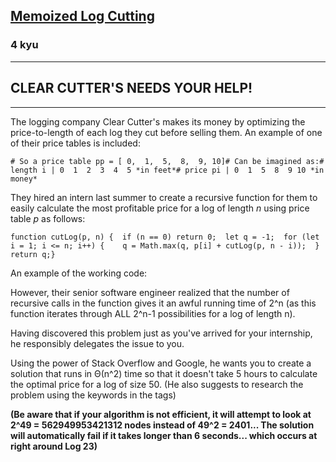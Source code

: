 <h2><a href=https://www.codewars.com/kata/54b058ce56f22dc6fe0011df/train/javascript target="_blank">Memoized Log Cutting</a></h2><h3>4 kyu</h3><hr><h2 id="clear-cutters-needs-your-help">CLEAR CUTTER'S NEEDS YOUR HELP!</h2><hr><p>The logging company Clear Cutter's makes its money by optimizing the price-to-length of each log they cut before selling them. An example of one of their price tables is included:</p><pre><code class="language-python"><span class="cm-comment"># So a price table p</span><span class="cm-variable">p</span> <span class="cm-operator">=</span> [ <span class="cm-number">0</span>,  <span class="cm-number">1</span>,  <span class="cm-number">5</span>,  <span class="cm-number">8</span>,  <span class="cm-number">9</span>, <span class="cm-number">10</span>]<span class="cm-comment"># Can be imagined as:</span><span class="cm-comment"># length i | 0  1  2  3  4  5 *in feet*</span><span class="cm-comment"># price pi | 0  1  5  8  9 10 *in money*</span></code></pre><p>They hired an intern last summer to create a recursive function for them to easily calculate the most profitable price for a log of length <em>n</em> using price table <em>p</em> as follows:</p><pre style="display: none;"><code class="language-python"><span class="cm-keyword">def</span> <span class="cm-def">cut_log</span>(<span class="cm-variable">p</span>, <span class="cm-variable">n</span>):    <span class="cm-keyword">if</span> (<span class="cm-variable">n</span> <span class="cm-operator">==</span> <span class="cm-number">0</span>):        <span class="cm-keyword">return</span> <span class="cm-number">0</span>    <span class="cm-variable">q</span> <span class="cm-operator">=</span> <span class="cm-operator">-</span><span class="cm-number">1</span>    <span class="cm-keyword">for</span> <span class="cm-variable">i</span> <span class="cm-keyword">in</span> <span class="cm-builtin">range</span>(<span class="cm-number">1</span>, <span class="cm-variable">n</span><span class="cm-operator">+</span><span class="cm-number">1</span>):        <span class="cm-variable">q</span> <span class="cm-operator">=</span> <span class="cm-builtin">max</span>(<span class="cm-variable">q</span>, <span class="cm-variable">p</span>[<span class="cm-variable">i</span>] <span class="cm-operator">+</span> <span class="cm-variable">cut_log</span>(<span class="cm-variable">p</span>, <span class="cm-variable">n</span><span class="cm-operator">-</span><span class="cm-variable">i</span>))    <span class="cm-keyword">return</span> <span class="cm-variable">q</span></code></pre><pre><code class="language-javascript"><span class="cm-keyword">function</span> <span class="cm-def">cutLog</span>(<span class="cm-def">p</span>, <span class="cm-def">n</span>) {  <span class="cm-keyword">if</span> (<span class="cm-variable-2">n</span> <span class="cm-operator">==</span> <span class="cm-number">0</span>) <span class="cm-keyword">return</span> <span class="cm-number">0</span>;  <span class="cm-keyword">let</span> <span class="cm-def">q</span> <span class="cm-operator">=</span> <span class="cm-operator">-</span><span class="cm-number">1</span>;  <span class="cm-keyword">for</span> (<span class="cm-keyword">let</span> <span class="cm-def">i</span> <span class="cm-operator">=</span> <span class="cm-number">1</span>; <span class="cm-variable-2">i</span> <span class="cm-operator">&lt;=</span> <span class="cm-variable-2">n</span>; <span class="cm-variable-2">i</span><span class="cm-operator">++</span>) {    <span class="cm-variable-2">q</span> <span class="cm-operator">=</span> <span class="cm-variable">Math</span>.<span class="cm-property">max</span>(<span class="cm-variable-2">q</span>, <span class="cm-variable-2">p</span>[<span class="cm-variable-2">i</span>] <span class="cm-operator">+</span> <span class="cm-variable">cutLog</span>(<span class="cm-variable-2">p</span>, <span class="cm-variable-2">n</span> <span class="cm-operator">-</span> <span class="cm-variable-2">i</span>));  }  <span class="cm-keyword">return</span> <span class="cm-variable-2">q</span>;}</code></pre><pre style="display: none;"><code class="language-haskell"><span class="cm-variable">cutLog</span> <span class="cm-keyword">_</span> <span class="cm-number">0</span> <span class="cm-keyword">=</span> <span class="cm-number">0</span><span class="cm-variable">cutLog</span> <span class="cm-variable">prices</span> <span class="cm-variable">l</span> <span class="cm-keyword">=</span> <span class="cm-builtin">maximum</span> <span class="cm-builtin">$</span> <span class="cm-builtin">zipWith</span> ( <span class="cm-keyword">\</span> <span class="cm-variable">i</span> <span class="cm-variable">price</span> <span class="cm-keyword">-&gt;</span> <span class="cm-variable">price</span> <span class="cm-builtin">+</span> <span class="cm-variable">cutLog</span> <span class="cm-variable">prices</span> (<span class="cm-variable">l</span><span class="cm-builtin">-</span><span class="cm-variable">i</span>) ) [<span class="cm-number">1</span><span class="cm-keyword">..</span><span class="cm-variable">l</span>] (<span class="cm-builtin">tail</span> <span class="cm-variable">prices</span>)</code></pre><pre style="display: none;"><code class="language-dart"><span class="cm-builtin">int</span> <span class="cm-variable">cutLog</span>(<span class="cm-variable-2">List</span><span class="cm-operator">&lt;</span><span class="cm-builtin">int</span><span class="cm-operator">&gt;</span> <span class="cm-variable">p</span>, <span class="cm-builtin">int</span> <span class="cm-variable">n</span>) {  <span class="cm-keyword">if</span> (<span class="cm-variable">n</span> <span class="cm-operator">==</span> <span class="cm-number">0</span>) <span class="cm-keyword">return</span> <span class="cm-number">0</span>;  <span class="cm-builtin">int</span> <span class="cm-variable">q</span> <span class="cm-operator">=</span> <span class="cm-operator">-</span><span class="cm-number">1</span>;  <span class="cm-keyword">for</span> (<span class="cm-builtin">int</span> <span class="cm-variable">i</span> <span class="cm-operator">=</span> <span class="cm-number">1</span>; <span class="cm-variable">i</span> <span class="cm-operator">&lt;=</span> <span class="cm-variable">n</span>; <span class="cm-variable">i</span><span class="cm-operator">++</span>) {    <span class="cm-variable">q</span> <span class="cm-operator">=</span> <span class="cm-variable">max</span>(<span class="cm-variable">q</span>, <span class="cm-variable">p</span>[<span class="cm-variable">i</span>] <span class="cm-operator">+</span> <span class="cm-variable">cutLog</span>(<span class="cm-variable">p</span>, <span class="cm-variable">n</span> <span class="cm-operator">-</span> <span class="cm-variable">i</span>));  }  <span class="cm-keyword">return</span> <span class="cm-variable">q</span>;}</code></pre><p>An example of the working code:</p><pre style="display: none;"><code class="language-python"><span class="cm-variable">cut_log</span>(<span class="cm-variable">p</span>, <span class="cm-number">5</span>) <span class="cm-comment"># =&gt; 13</span><span class="cm-comment"># 5ft = $10, BUT 2ft + 3ft = 5ft -&gt; $5 + $8 = $13 which is greater in value</span></code></pre><pre style="display: none;"><code class="language-haskell"><span class="cm-variable">cutLog</span> <span class="cm-variable">prices</span> <span class="cm-number">5</span>  <span class="cm-keyword">-&gt;</span>  <span class="cm-number">13</span><span class="cm-comment">-- 5ft = $10, BUT 2ft + 3ft = 5ft -&gt; $5 + $8 = $13 which is greater in value</span></code></pre><p>However, their senior software engineer realized that the number of recursive calls in the function gives it an awful running time of 2^n (as this function iterates through ALL 2^n-1 possibilities for a log of length n).</p><p>Having discovered this problem just as you've arrived for your internship, he responsibly delegates the issue to you.</p><p>Using the power of Stack Overflow and Google, he wants you to create a solution that runs in Θ(n^2) time so that it doesn't take 5 hours to calculate the optimal price for a log of size 50. (He also suggests to research the problem using the keywords in the tags)</p><p><strong>(Be aware that if your algorithm is not efficient, it will attempt to look at 2^49 = 562949953421312 nodes instead of 49^2 = 2401... The solution will automatically fail if it takes longer than 6 seconds... which occurs at right around Log 23)</strong></p>